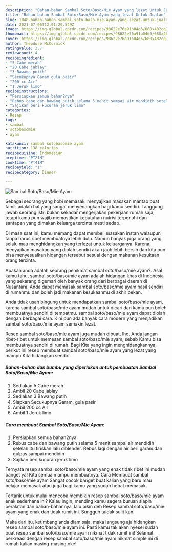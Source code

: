 ```yaml
---
description: "Bahan-bahan Sambal Soto/Baso/Mie Ayam yang lezat Untuk Jualan"
title: "Bahan-bahan Sambal Soto/Baso/Mie Ayam yang lezat Untuk Jualan"
slug: 1048-bahan-bahan-sambal-soto-baso-mie-ayam-yang-lezat-untuk-jualan
date: 2021-07-06T12:01:20.549Z
image: https://img-global.cpcdn.com/recipes/98622e76a91b04d6/680x482cq70/sambal-sotobasomie-ayam-foto-resep-utama.jpg
thumbnail: https://img-global.cpcdn.com/recipes/98622e76a91b04d6/680x482cq70/sambal-sotobasomie-ayam-foto-resep-utama.jpg
cover: https://img-global.cpcdn.com/recipes/98622e76a91b04d6/680x482cq70/sambal-sotobasomie-ayam-foto-resep-utama.jpg
author: Theodore McCormick
ratingvalue: 3.7
reviewcount: 4
recipeingredient:
- "5 Cabe merah"
- "20 Cabe jablay"
- "3 Bawang putih"
- "Secukupnya Garam gula pasir"
- "200 cc Air"
- "1 Jeruk limo"
recipeinstructions:
- "Persiapkan semua bahan2nya"
- "Rebus cabe dan bawang putih selama 5 menit sampai air mendidih setelah itu tiriskan lalu diblender. Rebus lagi dengan air beri garam.dan gulpas sampai mendidih"
- "Sajikan beri kucuran jeruk limo"
categories:
- Resep
tags:
- sambal
- sotobasomie
- ayam

katakunci: sambal sotobasomie ayam 
nutrition: 138 calories
recipecuisine: Indonesian
preptime: "PT21M"
cooktime: "PT41M"
recipeyield: "1"
recipecategory: Dinner

---
```



![Sambal Soto/Baso/Mie Ayam](https://img-global.cpcdn.com/recipes/98622e76a91b04d6/680x482cq70/sambal-sotobasomie-ayam-foto-resep-utama.jpg)

Sebagai seorang yang hobi memasak, menyajikan masakan mantab buat famili adalah hal yang sangat menyenangkan bagi kamu sendiri. Tanggung jawab seorang istri bukan sekadar mengerjakan pekerjaan rumah saja, tetapi kamu pun wajib memastikan kebutuhan nutrisi terpenuhi dan santapan yang dimakan keluarga tercinta mesti sedap.

Di masa  saat ini, kamu memang dapat membeli masakan instan walaupun tanpa harus ribet membuatnya lebih dulu. Namun banyak juga orang yang selalu mau menghidangkan yang terlezat untuk keluarganya. Karena, menyajikan masakan yang diolah sendiri akan jauh lebih bersih dan kita pun bisa menyesuaikan hidangan tersebut sesuai dengan makanan kesukaan orang tercinta. 



Apakah anda adalah seorang penikmat sambal soto/baso/mie ayam?. Asal kamu tahu, sambal soto/baso/mie ayam adalah hidangan khas di Indonesia yang sekarang digemari oleh banyak orang dari berbagai daerah di Nusantara. Anda dapat memasak sambal soto/baso/mie ayam hasil sendiri di rumahmu dan boleh jadi makanan kesukaanmu di akhir pekan.

Anda tidak usah bingung untuk mendapatkan sambal soto/baso/mie ayam, karena sambal soto/baso/mie ayam mudah untuk dicari dan kamu pun boleh membuatnya sendiri di tempatmu. sambal soto/baso/mie ayam dapat diolah dengan berbagai cara. Kini pun ada banyak cara modern yang menjadikan sambal soto/baso/mie ayam semakin lezat.

Resep sambal soto/baso/mie ayam juga mudah dibuat, lho. Anda jangan ribet-ribet untuk memesan sambal soto/baso/mie ayam, sebab Kamu bisa membuatnya sendiri di rumah. Bagi Kita yang ingin menghidangkannya, berikut ini resep membuat sambal soto/baso/mie ayam yang lezat yang mampu Kita hidangkan sendiri.

<!--inarticleads1-->

##### Bahan-bahan dan bumbu yang diperlukan untuk pembuatan Sambal Soto/Baso/Mie Ayam:

1. Sediakan 5 Cabe merah
1. Ambil 20 Cabe jablay
1. Sediakan 3 Bawang putih
1. Siapkan Secukupnya Garam, gula pasir
1. Ambil 200 cc Air
1. Ambil 1 Jeruk limo




<!--inarticleads2-->

##### Cara membuat Sambal Soto/Baso/Mie Ayam:

1. Persiapkan semua bahan2nya
1. Rebus cabe dan bawang putih selama 5 menit sampai air mendidih setelah itu tiriskan lalu diblender. Rebus lagi dengan air beri garam.dan gulpas sampai mendidih
1. Sajikan beri kucuran jeruk limo




Ternyata resep sambal soto/baso/mie ayam yang enak tidak ribet ini mudah banget ya! Kita semua mampu membuatnya. Cara Membuat sambal soto/baso/mie ayam Sangat cocok banget buat kalian yang baru mau belajar memasak atau juga bagi kamu yang sudah hebat memasak.

Tertarik untuk mulai mencoba membikin resep sambal soto/baso/mie ayam enak sederhana ini? Kalau ingin, mending kamu segera buruan siapin peralatan dan bahan-bahannya, lalu bikin deh Resep sambal soto/baso/mie ayam yang enak dan tidak rumit ini. Sungguh taidak sulit kan. 

Maka dari itu, ketimbang anda diam saja, maka langsung aja hidangkan resep sambal soto/baso/mie ayam ini. Pasti kamu tak akan nyesel sudah buat resep sambal soto/baso/mie ayam nikmat tidak rumit ini! Selamat berkreasi dengan resep sambal soto/baso/mie ayam nikmat simple ini di rumah kalian masing-masing,oke!.

